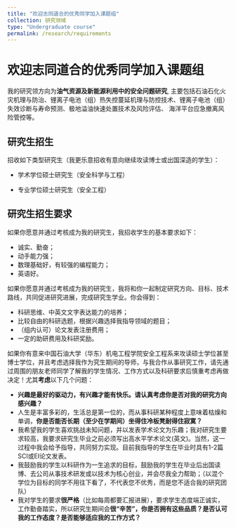 ```yaml
---
title: "欢迎志同道合的优秀同学加入课题组"
collection: 研究领域
type: "Undergraduate course"
permalink: /research/requirements
---
```


# 欢迎志同道合的优秀同学加入课题组

我的研究领方向为**油气资源及新能源利用中的安全问题研究**, 主要包括石油石化火灾机理与防治、锂离子电池（组）热失控蔓延机理与防控技术、锂离子电池（组）失效诊断与寿命预测、极地溢油快速处置技术及风险评估、
海洋平台应急撤离风险管控等。

## 研究生招生

招收如下类型研究生（我更乐意招收有意向继续攻读博士或出国深造的学生）：

- 学术学位硕士研究生（安全科学与工程）

- 专业学位硕士研究生（安全工程）

## 研究生招生要求

 如果你愿意并通过考核成为我的研究生，我招收学生的基本要求如下：

- 诚实、勤奋；
- 动手能力强；
- 数理基础好，有较强的编程能力；
- 英语好。

如果你愿意并通过考核成为我的研究生，我将和你一起制定研究方向、目标、技术路线，共同促进研究进展，完成研究生学业。你会得到：

- 科研思维、中英文文字表达能力的培养；
- 比较自由的科研选题，根据兴趣选择我指导领域的题目；
- （组内认可）论文发表注册费用；
- 一定的助研费用及科研奖励。

 如果你有意来中国石油大学（华东）机电工程学院安全工程系来攻读硕士学位甚至博士学位，并且考虑选择我作为究生期间的导师，与我合作从事研究工作，请先通过周围的朋友老师同学了解我的学生情况、工作方式以及科研要求后慎重考虑再做决定！尤其**考虑**以下几个问题：

- **兴趣是最好的驱动力，有兴趣才能有快乐。请认真考虑你是否对我的研究方向感兴趣？**
- 人生是丰富多彩的，生活总是第一位的，而从事科研某种程度上意味着枯燥和单调，**你是否能否长期（至少在学期间）坐得住冷板凳耐得住寂寞？**
- 我希望我的学生喜欢挑战未知问题，并以发表学术论文为乐趣；我对研究生要求较高，我要求研究生毕业之前必须写出高水平学术论文(英文)。当然，这一过程中我会给予指导，共同努力实现。目前我指导的学生在毕业时具有1-2篇SCI或EI论文发表。
- 我鼓励我的学生以科研作为一生追求的目标，鼓励我的学生在毕业后出国读博、去公司从事技术研发或以技术为核心创业，并会尽我全力帮助；（以混个学位为目标的同学不用往下看了，不代表您不优秀，而是您不适合我的研究团队）
- 我对学生的要求**很严格**（比如每周都要汇报进展），要求学生态度端正诚实，工作勤奋踏实，所以研究生期间会**很“辛苦”，你是否拥有这些品质？是否认可我的工作态度？是否能够适应我的工作方式？**


